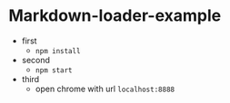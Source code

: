 # Markdown-loader-example

* first
    * `npm install`
* second
    * `npm start`
* third
    * open chrome with url `localhost:8888`
